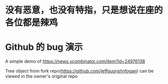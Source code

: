 # 没有恶意，也没有特指，只是想说在座的各位都是辣鸡























# Github 的 bug 演示

A simple demo of https://news.ycombinator.com/item?id=24976138

Tree object from fork repo(https://github.com/jeffguorg/infogan) can be viewed in the owner's original repo
